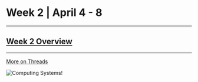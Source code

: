 # Week 2 | April 4 - 8
---

## [Week 2 Overview](https://seattleu.instructure.com/courses/1602598/pages/week-2-synopsis)
---

[More on Threads](thread.md) <br>

![Computing Systems!](https://www.intel.com/content/dam/www/central-libraries/us/en/images/adobestock-51490712-orginal-rwd.jpg.rendition.intel.web.368.207.jpg)
